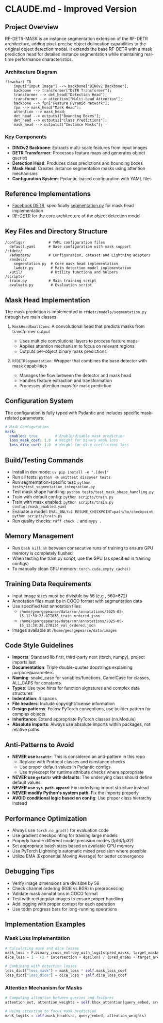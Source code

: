 # CLAUDE.md - Improved Version

## Project Overview

RF-DETR-MASK is an instance segmentation extension of the RF-DETR architecture, adding pixel-precise object delineation capabilities to the original object detection model. It extends the base RF-DETR with a mask prediction head for detailed instance segmentation while maintaining real-time performance characteristics.

### Architecture Diagram

```mermaid
flowchart TD
    input["Input Image"] --> backbone["DINOv2 Backbone"];
    backbone --> transformer["DETR Transformer"];
    transformer --> det_head["Detection Head"];
    transformer --> attention["Multi-head Attention"];
    backbone --> fpn["Feature Pyramid Network"];
    fpn --> mask_head["Mask Head"];
    attention --> mask_head;
    det_head --> outputs1["Bounding Boxes"];
    det_head --> outputs2["Class Predictions"];
    mask_head --> outputs3["Instance Masks"];
```

### Key Components
- **DINOv2 Backbone**: Extracts multi-scale features from input images
- **DETR Transformer**: Processes feature maps and generates object queries
- **Detection Head**: Produces class predictions and bounding boxes
- **Mask Head**: Creates instance segmentation masks using attention mechanisms
- **Configuration System**: Pydantic-based configuration with YAML files

## Reference Implementations
- [Facebook DETR](https://github.com/facebookresearch/detr), specifically [segmentation.py](https://github.com/facebookresearch/detr/blob/main/models/segmentation.py) for mask head implementation
- [RF-DETR](https://github.com/roboflow/rf-detr) for the core architecture of the object detection model

## Key Files and Directory Structure

```
/configs/           # YAML configuration files
  default.yaml      # Base configuration with mask support
/rfdetr/
  /adapters/        # Configuration, dataset and Lightning adapters
  /models/
    segmentation.py  # Core mask head implementation
    lwdetr.py        # Main detection model implementation
  /util/             # Utility functions and helpers
/scripts/
  train.py          # Main training script
  evaluate.py        # Evaluation script
```

## Mask Head Implementation

The mask prediction is implemented in `rfdetr/models/segmentation.py` through two main classes:

1. `MaskHeadSmallConv`: A convolutional head that predicts masks from transformer output
   - Uses multiple convolutional layers to process feature maps
   - Applies attention mechanism to focus on relevant regions
   - Outputs per-object binary mask predictions

2. `RFDETRSegmentation`: Wrapper that combines the base detector with mask capabilities
   - Manages the flow between the detector and mask head
   - Handles feature extraction and transformation
   - Processes attention maps for mask prediction

## Configuration System

The configuration is fully typed with Pydantic and includes specific mask-related parameters:

```yaml
# Mask Configuration
mask:
  enabled: true        # Enable/disable mask prediction
  loss_mask_coef: 1.0  # Weight for binary mask loss
  loss_dice_coef: 1.0  # Weight for dice coefficient loss
```

## Build/Testing Commands

- Install in dev mode: `uv pip install -e ".[dev]"`
- Run all tests: `python -m unittest discover tests`
- Run segmentation-specific test: `python tests/test_segmentation_integration.py`
- Test mask shape handling: `python tests/test_mask_shape_handling.py`
- Train with default config: `python scripts/train.py`
- Train with mask enabled: `python scripts/train.py configs/mask_enabled.yaml`
- Evaluate a model: `EVAL_ONLY=1 RESUME_CHECKPOINT=path/to/checkpoint python scripts/train.py`
- Run quality checks: `ruff check .` and `mypy .`

## Memory Management

- Run `bash kill.sh` between consecutive runs of training to ensure GPU memory is completely flushed
- When testing the train.py script, use the GPU (as specified in training configs)
- To manually clean GPU memory: `torch.cuda.empty_cache()`

## Training Data Requirements

- Input image sizes must be divisible by 56 (e.g., 560×672)
- Annotation files must be in COCO format with segmentation data
- Use specified test annotation files:
  - `/home/georgepearse/data/cmr/annotations/2025-05-15_12:38:23.077836_train_ordered.json`
  - `/home/georgepearse/data/cmr/annotations/2025-05-15_12:38:38.270134_val_ordered.json`
- Images available at `/home/georgepearse/data/images`

## Code Style Guidelines

- **Imports**: Standard lib first, third-party next (torch, numpy), project imports last
- **Documentation**: Triple double-quotes docstrings explaining purpose/parameters
- **Naming**: snake_case for variables/functions, CamelCase for classes, ALL_CAPS for constants
- **Types**: Use type hints for function signatures and complex data structures
- **Indentation**: 4 spaces
- **File headers**: Include copyright/license information 
- **Design patterns**: Follow PyTorch conventions, use builder pattern for complex objects
- **Inheritance**: Extend appropriate PyTorch classes (nn.Module)
- **Absolute imports**: Always use absolute imports within packages, not relative paths

## Anti-Patterns to Avoid

- **NEVER use `hasattr`**: This is considered an anti-pattern in this repo
  - Replace with Protocol classes and isinstance checks
  - Use proper default values in Pydantic configs
  - Use try/except for runtime attribute checks where appropriate
- **NEVER use `getattr` with defaults**: The underlying class should define default values
- **NEVER use `sys.path.append`**: Fix underlying import structure instead
- **NEVER modify Python's system path**: Fix the imports properly
- **AVOID conditional logic based on config**: Use proper class hierarchy instead

## Performance Optimization

- Always use `torch.no_grad()` for evaluation code
- Use gradient checkpointing for training large models
- Properly handle different model precision modes (fp16/fp32)
- Set appropriate batch sizes based on available GPU memory
- Use PyTorch Lightning's automatic mixed precision where possible
- Utilize EMA (Exponential Moving Average) for better convergence

## Debugging Tips

- Verify image dimensions are divisible by 56
- Check channel ordering (RGB vs BGR) in preprocessing
- Validate mask annotations in COCO format
- Test with rectangular images to ensure proper handling
- Add logging with proper context for each operation
- Use tqdm progress bars for long-running operations

## Implementation Examples

### Mask Loss Implementation

```python
# Calculating mask and dice losses
mask_loss = F.binary_cross_entropy_with_logits(pred_masks, target_masks)
dice_loss = 1 - (2 * intersection + epsilon) / (pred_areas + target_areas + epsilon)

# Combining with detection losses
loss_dict["loss_mask"] = mask_loss * self.mask_loss_coef
loss_dict["loss_dice"] = dice_loss * self.dice_loss_coef
```

### Attention Mechanism for Masks

```python
# Computing attention between queries and features
attention_out, attention_weights = self.bbox_attention(query_embed, src_flat, src_flat)

# Using attention to focus mask prediction
mask_logits = self.mask_head(src, query_embed, attention_weights)
```
